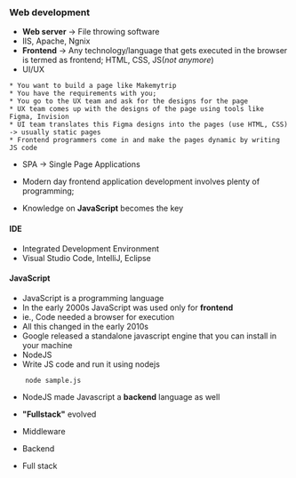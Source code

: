 ### Web development

* **Web server** -> File throwing software
* IIS, Apache, Ngnix
* **Frontend** -> Any technology/language that gets executed in the browser is termed as frontend; HTML, CSS, JS(*not anymore*)
* UI/UX

```
* You want to build a page like Makemytrip
* You have the requirements with you; 
* You go to the UX team and ask for the designs for the page
* UX team comes up with the designs of the page using tools like Figma, Invision
* UI team translates this Figma designs into the pages (use HTML, CSS) -> usually static pages
* Frontend programmers come in and make the pages dynamic by writing JS code
```

* SPA -> Single Page Applications

* Modern day frontend application development involves plenty of programming;
* Knowledge on **JavaScript** becomes the key

#### IDE

* Integrated Development Environment
* Visual Studio Code, IntelliJ, Eclipse

#### JavaScript

* JavaScript is a programming language
* In the early 2000s JavaScript was used only for **frontend**
* ie., Code needed a browser for execution
* All this changed in the early 2010s
* Google released a standalone javascript engine that you can install in your machine
* NodeJS
* Write JS code and run it using nodejs

```
	node sample.js
```

* NodeJS made Javascript a **backend** language as well

* **"Fullstack"** evolved


















* Middleware
* Backend
* Full stack
